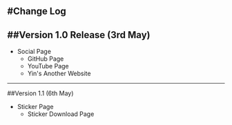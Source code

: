 #Change Log
-
##Version 1.0 Release (3rd May)
-
* Social Page 
  - GitHub Page
  - YouTube Page
  - Yin's Another Website
***
##Version 1.1 (6th May)
* Sticker Page
  - Sticker Download Page
